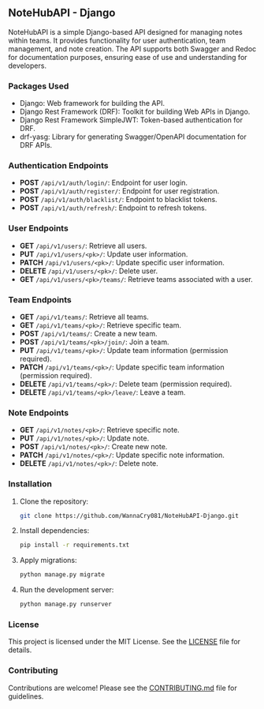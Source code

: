 ## NoteHubAPI - Django

NoteHubAPI is a simple Django-based API designed for managing notes within teams. It provides functionality for user authentication, team management, and note creation. The API supports both Swagger and Redoc for documentation purposes, ensuring ease of use and understanding for developers.

### Packages Used

- Django: Web framework for building the API.
- Django Rest Framework (DRF): Toolkit for building Web APIs in Django.
- Django Rest Framework SimpleJWT: Token-based authentication for DRF.
- drf-yasg: Library for generating Swagger/OpenAPI documentation for DRF APIs.

### Authentication Endpoints

- **POST** `/api/v1/auth/login/`: Endpoint for user login.
- **POST** `/api/v1/auth/register/`: Endpoint for user registration.
- **POST** `/api/v1/auth/blacklist/`: Endpoint to blacklist tokens.
- **POST** `/api/v1/auth/refresh/`: Endpoint to refresh tokens.

### User Endpoints

- **GET** `/api/v1/users/`: Retrieve all users.
- **PUT** `/api/v1/users/<pk>/`: Update user information.
- **PATCH** `/api/v1/users/<pk>/`: Update specific user information.
- **DELETE** `/api/v1/users/<pk>/`: Delete user.
- **GET** `/api/v1/users/<pk>/teams/`: Retrieve teams associated with a user.

### Team Endpoints

- **GET** `/api/v1/teams/`: Retrieve all teams.
- **GET** `/api/v1/teams/<pk>/`: Retrieve specific team.
- **POST** `/api/v1/teams/`: Create a new team.
- **POST** `/api/v1/teams/<pk>/join/`: Join a team.
- **PUT** `/api/v1/teams/<pk>/`: Update team information (permission required).
- **PATCH** `/api/v1/teams/<pk>/`: Update specific team information (permission required).
- **DELETE** `/api/v1/teams/<pk>/`: Delete team (permission required).
- **DELETE** `/api/v1/teams/<pk>/leave/`: Leave a team.

### Note Endpoints

- **GET** `/api/v1/notes/<pk>/`: Retrieve specific note.
- **PUT** `/api/v1/notes/<pk>/`: Update note.
- **POST** `/api/v1/notes/<pk>/`: Create new note.
- **PATCH** `/api/v1/notes/<pk>/`: Update specific note information.
- **DELETE** `/api/v1/notes/<pk>/`: Delete note.

### Installation

1. Clone the repository:

    ```bash
    git clone https://github.com/WannaCry081/NoteHubAPI-Django.git
    ```

2. Install dependencies:

    ```bash
    pip install -r requirements.txt
    ```

3. Apply migrations:

    ```bash
    python manage.py migrate
    ```

4. Run the development server:

    ```bash
    python manage.py runserver
    ```

### License

This project is licensed under the MIT License. See the [LICENSE](LICENSE) file for details.

### Contributing

Contributions are welcome! Please see the [CONTRIBUTING.md](CONTRIBUTING.md) file for guidelines.
